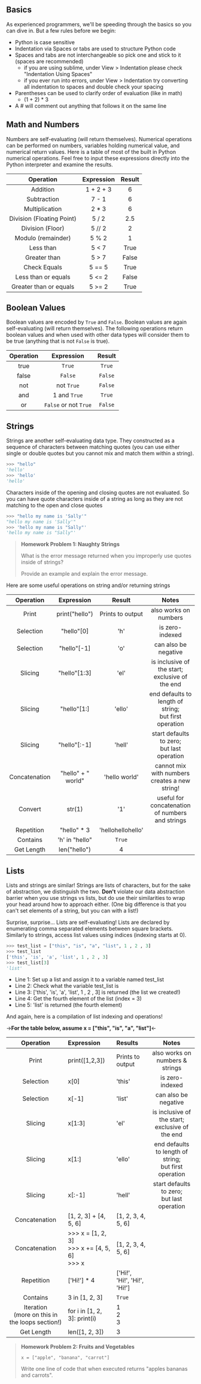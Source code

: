 ## Basics
As experienced programmers, we'll be speeding through the basics so you can dive in. But a few rules before we begin:
* Python is case sensitive
* Indentation via Spaces or tabs are used to structure Python code
* Spaces and tabs are not interchangeable so pick one and stick to it (spaces are recommended)
   * if you are using sublime, under View > Indentation please check "Indentation Using Spaces"
   * if you ever run into errors, under View > Indentation try converting all indentation to spaces and double check your spacing
* Parentheses can be used to clarify order of evaluation (like in math)
   * (1 + 2) * 3
* A # will comment out anything that follows it on the same line

## Math and Numbers
Numbers are self-evaluating (will return themselves). Numerical operations can be performed on numbers, variables holding numerical value, and numerical return values. Here is a table of most of the built in Python numerical operations. Feel free to input these expressions directly into the Python interpreter and examine the results.

|Operation|Expression|Result|
|:---------:|:----------:|:------:|
| Addition| 1 + 2 + 3|6|
| Subtraction| 7 - 1|6|
| Multiplication| 2 * 3|6|
| Division (Floating Point)| 5 / 2 |2.5|
| Division (Floor)| 5 // 2 |2|
| Modulo (remainder)| 5 % 2 |1|
| Less than|5 < 7|True|
| Greater than|5 > 7|False
| Check Equals|5 == 5|True
| Less than or equals|5 <= 2|False
| Greater than or equals|5 >= 2|True

## Boolean Values
Boolean values are encoded by ```True``` and ```False```. Boolean values are again self-evaluating (will return themselves). The following operations return boolean values and when used with other data types will consider them to be true (anything that is not ```False``` is true).

|Operation|Expression|Result|
|:---------:|:----------:|:------:|
|true|```True```|```True```|
|false|```False```|```False```|
|not| not ```True```| ```False```|
|and| 1 and ```True```| ```True```|
|or| ```False``` or not ```True```| ```False```|

## Strings
Strings are another self-evaluating data type. They constructed as a sequence of characters between matching quotes (you can use either single or double quotes but you cannot mix and match them within a string). 

```python
>>> "hello"
'hello'
>>> 'hello'
'hello'
```
Characters inside of the opening and closing quotes are not evaluated. So you can have quote characters inside of a string as long as they are not matching to the open and close quotes

```python
>>> "hello my name is 'Sally'"
"hello my name is 'Sally'"
>>> 'hello my name is "Sally"'
'hello my name is "Sally"'
```
> **Homework Problem 1: Naughty Strings**
>
>What is the error message returned when you improperly use quotes inside of strings?
>
>Provide an example and explain the error message.

Here are some useful operations on string and/or returning strings

|Operation|Expression|Result|Notes|
|:---------:|:----------:|:------:|:--:|
Print | print("hello") | Prints to output | also works on numbers
Selection| "hello"[0] | 'h'| is zero-indexed|
Selection|"hello"[-1]| 'o' | can also be negative|
Slicing| "hello"[1:3]| 'el' | is inclusive of the start; <br> exclusive of the end
Slicing| "hello"[1:] | 'ello' | end defaults to length of string; <br> but first operation
Slicing| "hello"[:-1] | 'hell' | start defaults to zero; <br> but last operation
Concatenation| "hello" + " world"| 'hello world' | cannot mix with numbers <br> creates a new string!
Convert | str(1) | '1'| useful for concatenation of numbers and strings
Repetition| "hello" * 3 | 'hellohellohello'
Contains |'h' in "hello" | ```True```
Get Length | len("hello") |4

## Lists
Lists and strings are similar! Strings are lists of characters, but for the sake of abstraction, we distinguish the two. **Don't** violate our data abstraction barrier when you use strings vs lists, but do use their similarities to wrap your head around how to approach either. (One big difference is that you can't set elements of a string, but you can with a list!)

Surprise, surprise... Lists are self-evaluating! Lists are declared by enumerating comma separated elements between square brackets. Similarly to strings, access list values using indices (indexing starts at 0).

```python
>>> test_list = ["this", "is", "a", "list", 1 , 2 , 3]
>>> test_list
['this', 'is', 'a', 'list', 1 , 2 , 3]
>>> test_list[3]
'list'
```
* Line 1: Set up a list and assign it to a variable named test_list
* Line 2: Check what the variable test_list is
* Line 3: ['this', 'is', 'a', 'list', 1 , 2 , 3] is returned (the list we created!)
* Line 4: Get the fourth element of the list (index = 3)
* Line 5: 'list' is returned (the fourth element)

And again, here is a compilation of list indexing and operations!

->**For the table below, assume x = ["this", "is", "a", "list"]**<-

| Operation | Expression | Results | Notes |
|:---------:|:-----------|:--------|:-----:|
Print | print([1,2,3]) | Prints to output | also works on numbers & strings
Selection| x[0] | 'this'| is zero-indexed|
Selection|x[-1]| 'list' | can also be negative|
Slicing| x[1:3]| 'el' | is inclusive of the start; <br> exclusive of the end
Slicing| x[1:] | 'ello' | end defaults to length of string; <br> but first operation
Slicing| x[:-1] | 'hell' | start defaults to zero; <br> but last operation| Deletion | >>> x = [1, 2, 3]  <br> >>> del(x[0]) <br> >>> x | [2, 3] |  |
| Concatenation | [1, 2, 3] + [4, 5, 6] | [1, 2, 3, 4, 5, 6] |  |
| Concatenation | >>> x = [1, 2, 3] <br> >>> x += [4, 5, 6] <br> >>> x | [1, 2, 3, 4, 5, 6] |  |
| Repetition | ['Hi!'] * 4 | ['Hi!', 'Hi!', 'Hi!', 'Hi!'] |  |
| Contains | 3 in [1, 2, 3] | ```True``` |  |
| Iteration <br> (more on this in the loops section!) | for i in [1, 2, 3]: print(i) | 1<br>2<br>3 |  |
| Get Length | len([1, 2, 3]) | 3 |  |

> **Homework Problem 2: Fruits and Vegetables**
>
> ```x = ["apple", "banana", "carrot"]```
>
> Write one line of code that when executed returns "apples bananas and carrots". 

